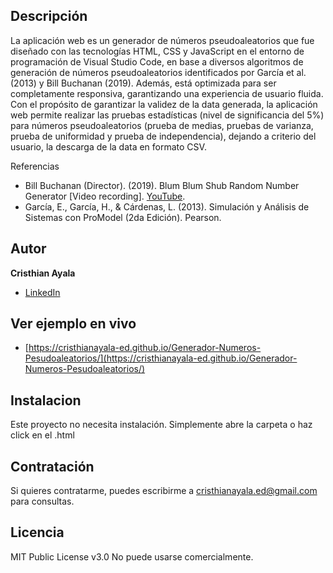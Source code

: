 ## Descripción
La aplicación web es un generador de números pseudoaleatorios que fue diseñado con las tecnologías HTML, CSS y JavaScript en el entorno de programación de Visual Studio Code, en base a diversos algoritmos de generación de números pseudoaleatorios identificados por García et al.(2013) y Bill Buchanan (2019). Además, está optimizada para ser completamente responsiva, garantizando una experiencia de usuario fluida.
Con el propósito de garantizar la validez de la data generada, la aplicación web permite realizar las pruebas estadísticas (nivel de significancia del 5%) para números pseudoaleatorios (prueba de medias, pruebas de varianza, prueba de uniformidad y prueba de independencia), dejando a criterio del usuario, la descarga de la data en formato CSV.

Referencias
* Bill Buchanan (Director). (2019). Blum Blum Shub Random Number Generator [Video recording]. [YouTube](https://www.youtube.com/watch?v=NyGb1V1thEk/).
*  García, E., García, H., & Cárdenas, L. (2013). Simulación y Análisis de Sistemas con ProModel (2da Edición). Pearson.

## Autor
**Cristhian Ayala**

* [LinkedIn](https://www.linkedin.com/in/cristhianayala-ed/)

## Ver ejemplo en vivo
- [https://cristhianayala-ed.github.io/Generador-Numeros-Pesudoaleatorios/](https://cristhianayala-ed.github.io/Generador-Numeros-Pesudoaleatorios/)

## Instalacion
Este proyecto no necesita instalación. Simplemente abre la carpeta o haz click en el .html

## Contratación
Si quieres contratarme, puedes escribirme a cristhianayala.ed@gmail.com para consultas.

## Licencia
MIT Public License v3.0
No puede usarse comercialmente.
